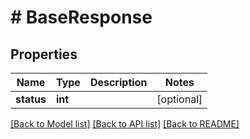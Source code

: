 # # BaseResponse

## Properties

Name | Type | Description | Notes
------------ | ------------- | ------------- | -------------
**status** | **int** |  | [optional]

[[Back to Model list]](../../README.md#models) [[Back to API list]](../../README.md#endpoints) [[Back to README]](../../README.md)
